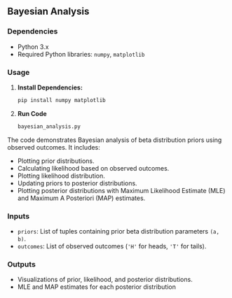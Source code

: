 ## Bayesian Analysis

### Dependencies

- Python 3.x
- Required Python libraries: `numpy`, `matplotlib`

### Usage

1. **Install Dependencies:**

   ```bash
   pip install numpy matplotlib
   ```
1. **Run Code**

   ```bash
   bayesian_analysis.py
   ```

The code demonstrates Bayesian analysis of beta distribution priors using observed outcomes. It includes:

- Plotting prior distributions.
- Calculating likelihood based on observed outcomes.
- Plotting likelihood distribution.
- Updating priors to posterior distributions.
- Plotting posterior distributions with Maximum Likelihood Estimate (MLE) and Maximum A Posteriori (MAP) estimates.

### Inputs

- `priors`: List of tuples containing prior beta distribution parameters `(a, b)`.
- `outcomes`: List of observed outcomes (`'H'` for heads, `'T'` for tails).

### Outputs

- Visualizations of prior, likelihood, and posterior distributions.
- MLE and MAP estimates for each posterior distribution